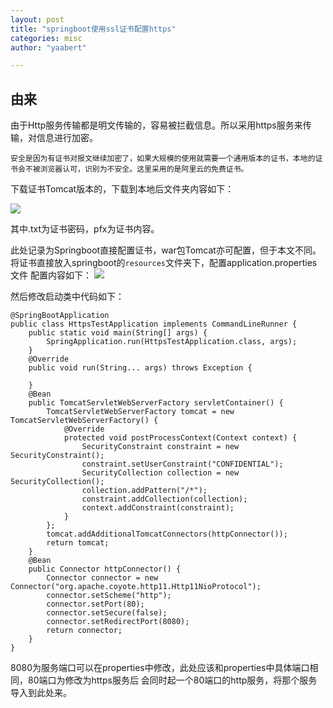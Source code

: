 ```yaml
---
layout: post
title: "springboot使用ssl证书配置https"
categories: misc
author: "yaabert" 

---
```



## 由来  
由于Http服务传输都是明文传输的，容易被拦截信息。所以采用https服务来传输，对信息进行加密。
```
安全是因为有证书对报文继续加密了，如果大规模的使用就需要一个通用版本的证书，本地的证书会不被浏览器认可，识别为不安全。这里采用的是阿里云的免费证书。
```

下载证书Tomcat版本的，下载到本地后文件夹内容如下：    

<img src="http://ww1.sinaimg.cn/large/005XOqo6ly1g0f1dlgmtdj30bo03o74h.jpg"/>

其中.txt为证书密码，pfx为证书内容。

此处记录为Springboot直接配置证书，war包Tomcat亦可配置，但于本文不同。
将证书直接放入springboot的```resources```文件夹下，配置application.properties文件 配置内容如下：
<img src="http://ww1.sinaimg.cn/large/005XOqo6ly1g0f94qsaldj30qi07qmyf.jpg"/>

然后修改启动类中代码如下：
```
@SpringBootApplication
public class HttpsTestApplication implements CommandLineRunner {
    public static void main(String[] args) {
        SpringApplication.run(HttpsTestApplication.class, args);
    }
    @Override
    public void run(String... args) throws Exception {

    }
    @Bean
    public TomcatServletWebServerFactory servletContainer() {
        TomcatServletWebServerFactory tomcat = new TomcatServletWebServerFactory() {
            @Override
            protected void postProcessContext(Context context) {
                SecurityConstraint constraint = new SecurityConstraint();
                constraint.setUserConstraint("CONFIDENTIAL");
                SecurityCollection collection = new SecurityCollection();
                collection.addPattern("/*");
                constraint.addCollection(collection);
                context.addConstraint(constraint);
            }
        };
        tomcat.addAdditionalTomcatConnectors(httpConnector());
        return tomcat;
    }
    @Bean
    public Connector httpConnector() {
        Connector connector = new Connector("org.apache.coyote.http11.Http11NioProtocol");
        connector.setScheme("http");
        connector.setPort(80);
        connector.setSecure(false);
        connector.setRedirectPort(8080);
        return connector;
    }
}

```
8080为服务端口可以在properties中修改，此处应该和properties中具体端口相同，80端口为修改为https服务后 会同时起一个80端口的http服务，将那个服务导入到此处来。
